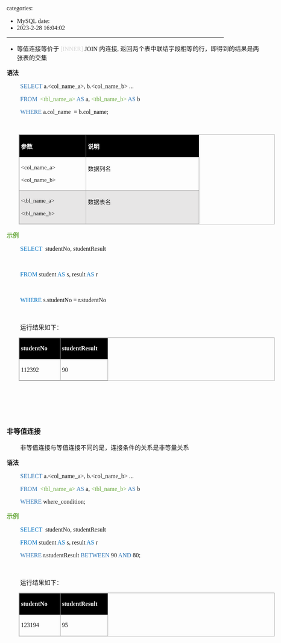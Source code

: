 categories:
- MySQL
date:
- 2023-2-28 16:04:02
---

<body lang=zh-CN style='font-family:"Microsoft YaHei UI";font-size:12.0pt'>
<!--StartFragment-->

<div style='direction:ltr;border-width:100%'>

<div style='direction:ltr;margin-top:0in;margin-left:0in;width:7.0763in'>

<div style='direction:ltr;margin-top:0in;margin-left:0in;width:7.0763in'>

<ul type=disc style='direction:ltr;unicode-bidi:embed;margin-top:0in;
 margin-bottom:0in'>
 <li style='margin-top:0;margin-bottom:0;vertical-align:middle'><span
     style='font-family:"Microsoft YaHei UI";font-size:12.0pt' lang=zh-CN>等值连接等价于</span><span
     style='font-family:"Comic Sans MS";font-size:12.0pt' lang=en-US> </span><span
     style='font-family:"Comic Sans MS";font-size:12.0pt;color:#D8D8D8'
     lang=en-US>[INNER]</span><span style='font-family:"Comic Sans MS";
     font-size:12.0pt' lang=en-US> JOIN </span><span style='font-family:"Microsoft YaHei UI";
     font-size:12.0pt' lang=zh-CN>内连接</span><span style='font-family:"Comic Sans MS";
     font-size:12.0pt' lang=en-US>, </span><span style='font-family:"Microsoft YaHei UI";
     font-size:12.0pt' lang=zh-CN>返回两个表中联结字段相等的行，即得到的结果是两张表的交集</span></li>
</ul>

<p style='font-family:"Microsoft YaHei UI";font-size:12.0pt'><span
style='font-weight:bold'>语法</span></p>

<p style='margin-left:.375in;font-family:"Comic Sans MS";font-size:
12.0pt'><span style='color:#2E75B5' lang=zh-CN>SELECT</span><span lang=zh-CN>
a.</span><span lang=en-US>&lt;col_name_a&gt;</span><span lang=zh-CN>, b.</span><span
lang=en-US>&lt;col_name_b&gt; </span><span lang=zh-CN>...</span></p>

<p style='margin-left:.375in;font-family:"Comic Sans MS";font-size:
12.0pt'><span style='color:#2E75B5' lang=zh-CN>FROM </span><span
style='color:#2E75B5' lang=en-US><span style='mso-spacerun:yes'> </span></span><span
style='color:#70AD47' lang=en-US>&lt;tbl_name_a&gt;</span><span lang=zh-CN> </span><span
style='color:#2E75B5' lang=zh-CN>AS</span><span lang=zh-CN> a, </span><span
style='color:#70AD47' lang=en-US>&lt;tbl_name_b&gt;</span><span lang=zh-CN> </span><span
style='color:#2E75B5' lang=zh-CN>AS </span><span lang=zh-CN>b</span></p>

<p style='margin-left:.375in;font-family:"Comic Sans MS";font-size:
12.0pt'><span style='color:#2E75B5' lang=zh-CN>WHERE </span><span lang=en-US>a.col_name<span
style='mso-spacerun:yes'>  </span>= b.col_name</span><span lang=zh-CN>;</span></p>

<p style='margin-left:.375in;font-family:"Comic Sans MS";font-size:
12.0pt'>&nbsp;</p>

<div style='direction:ltr'>

<table border=1 cellpadding=0 cellspacing=0 valign=top style='direction:ltr;
 border-collapse:collapse;border-style:solid;border-color:#A3A3A3;border-width:
 1pt;margin-left:.3333in' title="" summary="">
 <tr>
  <td style='border-style:solid;border-color:#A3A3A3;border-width:1pt;
  background-color:black;vertical-align:top;width:1.7548in;padding:2.0pt 3.0pt 2.0pt 3.0pt'>
  <p style='font-family:"Microsoft YaHei UI";font-size:11.5pt;
  color:white'><span style='font-weight:bold'>参数</span></p>
  </td>
  <td style='border-style:solid;border-color:#A3A3A3;border-width:1pt;
  background-color:black;vertical-align:top;width:3.0229in;padding:2.0pt 3.0pt 2.0pt 3.0pt'>
  <p style='font-family:"Microsoft YaHei UI";font-size:11.5pt;
  color:white'><span style='font-weight:bold'>说明</span></p>
  </td>
 </tr>
 <tr>
  <td style='border-style:solid;border-color:#A3A3A3;border-width:1pt;
  vertical-align:top;width:1.7548in;padding:2.0pt 3.0pt 2.0pt 3.0pt'>
  <p style='font-family:"Comic Sans MS";font-size:11.5pt'
  lang=en-US>&lt;col_name_a&gt;</p>
  <p style='font-family:"Comic Sans MS";font-size:11.5pt'
  lang=en-US>&lt;col_name_b&gt;</p>
  </td>
  <td style='border-style:solid;border-color:#A3A3A3;border-width:1pt;
  vertical-align:top;width:3.0229in;padding:2.0pt 3.0pt 2.0pt 3.0pt'>
  <p style='font-family:"Microsoft YaHei UI";font-size:11.5pt'>数据列名</p>
  </td>
 </tr>
 <tr>
  <td style='border-style:solid;border-color:#A3A3A3;border-width:1pt;
  background-color:#E7E6E6;vertical-align:top;width:1.7548in;padding:2.0pt 3.0pt 2.0pt 3.0pt'>
  <p style='font-family:"Comic Sans MS";font-size:11.5pt'
  lang=en-US>&lt;tbl_name_a&gt;</p>
  <p style='font-family:"Comic Sans MS";font-size:11.5pt'
  lang=en-US>&lt;tbl_name_b&gt;</p>
  </td>
  <td style='border-style:solid;border-color:#A3A3A3;border-width:1pt;
  background-color:#E7E6E6;vertical-align:top;width:3.0229in;padding:2.0pt 3.0pt 2.0pt 3.0pt'>
  <p style='font-family:"Microsoft YaHei UI";font-size:11.5pt'>数据表名</p>
  </td>
 </tr>
</table>

</div>

<p style='font-family:"Microsoft YaHei UI";font-size:12.0pt;
color:#70AD47'><span style='font-weight:bold'>示例</span></p>

<p style='margin-left:.375in;font-family:"Comic Sans MS";font-size:
12.0pt' lang=en-US><span style='color:#0070C0'>SELECT</span><span
style='mso-spacerun:yes'>  </span>studentNo, studentResult</p>

<p style='margin-left:.375in;font-family:"Comic Sans MS";font-size:
12.0pt'>&nbsp;</p>

<p style='margin-left:.375in;font-family:"Comic Sans MS";font-size:
12.0pt' lang=en-US><span style='color:#0070C0'>FROM </span>student <span
style='color:#0070C0'>AS</span> s, result <span style='color:#0070C0'>AS</span>
r</p>

<p style='margin-left:.375in;font-family:"Comic Sans MS";font-size:
12.0pt'>&nbsp;</p>

<p style='margin-left:.375in;font-family:"Comic Sans MS";font-size:
12.0pt' lang=en-US><span style='color:#0070C0'>WHERE</span> s.studentNo =
r.studentNo</p>

<p style='margin-left:.375in;font-family:"Comic Sans MS";font-size:
12.0pt' lang=en-US>&nbsp;</p>

<p style='margin-left:.375in;font-family:"Microsoft YaHei UI";
font-size:12.0pt'>运行结果如下：</p>

<div style='direction:ltr'>

<table border=1 cellpadding=0 cellspacing=0 valign=top style='direction:ltr;
 border-collapse:collapse;border-style:solid;border-color:#A3A3A3;border-width:
 1pt;margin-left:.3333in' title="" summary="">
 <tr>
  <td style='border-style:solid;border-color:#A3A3A3;border-width:1pt;
  background-color:black;vertical-align:top;width:1.0395in;padding:2.0pt 3.0pt 2.0pt 3.0pt'>
  <p style='font-family:"Comic Sans MS";font-size:12.0pt;color:white'
  lang=en-US><span style='font-weight:bold'>studentNo</span></p>
  </td>
  <td style='border-style:solid;border-color:#A3A3A3;border-width:1pt;
  background-color:black;vertical-align:top;width:1.2256in;padding:2.0pt 3.0pt 2.0pt 3.0pt'>
  <p style='font-family:"Comic Sans MS";font-size:12.0pt;color:white'
  lang=en-US><span style='font-weight:bold'>studentResult</span></p>
  </td>
 </tr>
 <tr>
  <td style='border-style:solid;border-color:#A3A3A3;border-width:1pt;
  vertical-align:top;width:1.0201in;padding:2.0pt 3.0pt 2.0pt 3.0pt'>
  <p style='font-family:"Comic Sans MS";font-size:12.0pt'
  lang=en-US>112392</p>
  </td>
  <td style='border-style:solid;border-color:#A3A3A3;border-width:1pt;
  vertical-align:top;width:1.1756in;padding:2.0pt 3.0pt 2.0pt 3.0pt'>
  <p style='font-family:"Comic Sans MS";font-size:12.0pt'
  lang=en-US>90</p>
  </td>
 </tr>
</table>

</div>

<p style='font-family:"Comic Sans MS";font-size:12.0pt' lang=en-US>&nbsp;</p>

<p style='font-family:"Comic Sans MS";font-size:12.0pt' lang=en-US>&nbsp;</p>

<p style='font-family:"Comic Sans MS";font-size:12.0pt' lang=en-US>&nbsp;</p>

<p style='font-family:"Microsoft YaHei UI";font-size:13.5pt'><span
style='font-weight:bold'>非等值连接</span></p>

<p style='margin-left:.375in;font-family:"Microsoft YaHei UI";
font-size:12.0pt'>非等值连接与等值连接不同的是，连接条件的关系是非等量关系</p>

<p style='font-family:"Microsoft YaHei UI";font-size:12.0pt'><span
style='font-weight:bold'>语法</span></p>

<p style='margin-left:.375in;font-family:"Comic Sans MS";font-size:
12.0pt'><span style='color:#2E75B5' lang=zh-CN>SELECT</span><span lang=zh-CN>
a.</span><span lang=en-US>&lt;col_name_a&gt;</span><span lang=zh-CN>, b.</span><span
lang=en-US>&lt;col_name_b&gt; </span><span lang=zh-CN>...</span></p>

<p style='margin-left:.375in;font-family:"Comic Sans MS";font-size:
12.0pt'><span style='color:#2E75B5' lang=zh-CN>FROM </span><span
style='color:#2E75B5' lang=en-US><span style='mso-spacerun:yes'> </span></span><span
style='color:#70AD47' lang=en-US>&lt;tbl_name_a&gt;</span><span lang=zh-CN> </span><span
style='color:#2E75B5' lang=zh-CN>AS</span><span lang=zh-CN> a, </span><span
style='color:#70AD47' lang=en-US>&lt;tbl_name_b&gt;</span><span lang=zh-CN> </span><span
style='color:#2E75B5' lang=zh-CN>AS </span><span lang=zh-CN>b</span></p>

<p style='margin-left:.375in;font-family:"Comic Sans MS";font-size:
12.0pt'><span style='color:#2E75B5' lang=zh-CN>WHERE </span><span lang=en-US>where_condition;</span></p>

<p style='font-family:"Microsoft YaHei UI";font-size:12.0pt;
color:#70AD47'><span style='font-weight:bold'>示例</span></p>

<p style='margin-left:.375in;font-family:"Comic Sans MS";font-size:
12.0pt' lang=en-US><span style='color:#0070C0'>SELECT</span><span
style='mso-spacerun:yes'>  </span>studentNo, studentResult</p>

<p style='margin-left:.375in;font-family:"Comic Sans MS";font-size:
12.0pt' lang=en-US><span style='color:#0070C0'>FROM </span>student <span
style='color:#0070C0'>AS</span> s, result <span style='color:#0070C0'>AS</span>
r</p>

<p style='margin-left:.375in;font-family:"Comic Sans MS";font-size:
12.0pt'><span style='color:#2E75B5' lang=zh-CN>WHERE </span><span lang=en-US>r.studentResult
</span><span style='color:#2E75B5' lang=en-US>BETWEEN</span><span lang=en-US>
90 </span><span style='color:#2E75B5' lang=en-US>AND</span><span lang=en-US>
80;</span></p>

<p style='margin-left:.375in;font-family:"Comic Sans MS";font-size:
12.0pt' lang=en-US>&nbsp;</p>

<p style='margin-left:.375in;font-family:"Microsoft YaHei UI";
font-size:12.0pt'>运行结果如下：</p>

<div style='direction:ltr'>

<table border=1 cellpadding=0 cellspacing=0 valign=top style='direction:ltr;
 border-collapse:collapse;border-style:solid;border-color:#A3A3A3;border-width:
 1pt;margin-left:.3333in' title="" summary="">
 <tr>
  <td style='border-style:solid;border-color:#A3A3A3;border-width:1pt;
  background-color:black;vertical-align:top;width:1.0395in;padding:2.0pt 3.0pt 2.0pt 3.0pt'>
  <p style='font-family:"Comic Sans MS";font-size:12.0pt;color:white'
  lang=en-US><span style='font-weight:bold'>studentNo</span></p>
  </td>
  <td style='border-style:solid;border-color:#A3A3A3;border-width:1pt;
  background-color:black;vertical-align:top;width:1.2256in;padding:2.0pt 3.0pt 2.0pt 3.0pt'>
  <p style='font-family:"Comic Sans MS";font-size:12.0pt;color:white'
  lang=en-US><span style='font-weight:bold'>studentResult</span></p>
  </td>
 </tr>
 <tr>
  <td style='border-style:solid;border-color:#A3A3A3;border-width:1pt;
  vertical-align:top;width:1.0201in;padding:2.0pt 3.0pt 2.0pt 3.0pt'>
  <p style='font-family:"Comic Sans MS";font-size:12.0pt'
  lang=en-US>123194</p>
  </td>
  <td style='border-style:solid;border-color:#A3A3A3;border-width:1pt;
  vertical-align:top;width:1.1756in;padding:2.0pt 3.0pt 2.0pt 3.0pt'>
  <p style='font-family:"Comic Sans MS";font-size:12.0pt'
  lang=en-US>95</p>
  </td>
 </tr>
</table>

</div>

<p style='margin-left:.375in;font-family:"Comic Sans MS";font-size:
12.0pt' lang=en-US>&nbsp;</p>

</div>

</div>

</div>

<!--EndFragment-->
</body>
